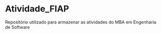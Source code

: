 # Atividade_FIAP
Repositório utilizado para armazenar as atividades do MBA em Engenharia de Software
